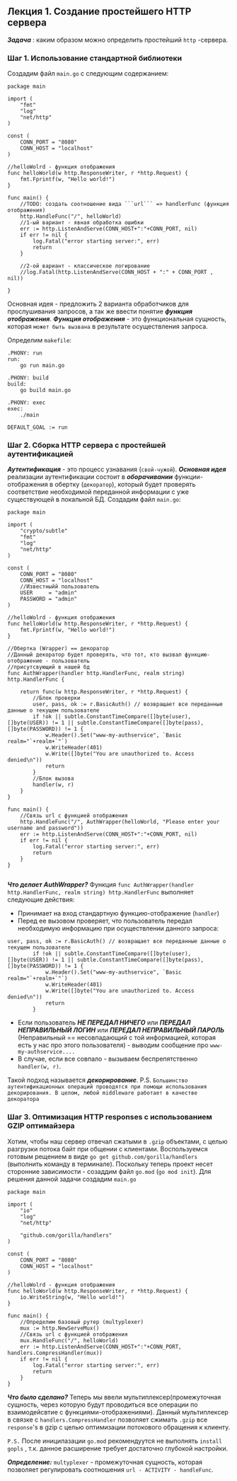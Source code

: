 ## Лекция 1. Создание простейшего HTTP сервера
***Задача*** : каким образом можно определить простейший ```http``` -сервера.

### Шаг 1. Использование стандартной библиотеки
Создадим файл ```main.go``` с следующим содержанием:
```
package main

import (
	"fmt"
	"log"
	"net/http"
)

const (
	CONN_PORT = "8080"
	CONN_HOST = "localhost"
)

//helloWolrd - функция отображения
func helloWorld(w http.ResponseWriter, r *http.Request) {
	fmt.Fprintf(w, "Hello world!")
}

func main() {
	//TODO: создать соотношение вида ```url``` => handlerFunc (функция отображения)
	http.HandleFunc("/", helloWorld)
	//1-ый вариант - явная обработка ошибки
	err := http.ListenAndServe(CONN_HOST+":"+CONN_PORT, nil)
	if err != nil {
		log.Fatal("error starting server:", err)
		return
	}

	//2-ой вариант - классическое логирование
	//log.Fatal(http.ListenAndServe(CONN_HOST + ":" + CONN_PORT , nil))

}

```
Основная идея - предложить 2 варианта обработчиков для прослушивания запросов, а так же ввести понятие ***функция отображения***.
***Функция отображения*** - это функциональная сущность, которая ```может быть вызвана``` в результате осуществления запроса.

Определим ```makefile```:
```
.PHONY: run 
run:
	go run main.go 

.PHONY: build
build:
	go build main.go 

.PHONY: exec
exec:
	./main 

DEFAULT_GOAL := run
```

### Шаг 2. Сборка HTTP сервера с простейшей аутентификацией
***Аутентификация*** - это процесс узнавания (```свой-чужой```). 
***Основная идея*** реализации аутентификации состоит в ***оборачивании*** функции-отображения в обертку (```декоратор```), который будет проверять соответствие необходимой переданной информации с уже существующей в локальной БД.
Создадим файл ```main.go```:
```
package main

import (
	"crypto/subtle"
	"fmt"
	"log"
	"net/http"
)

const (
	CONN_PORT = "8080"
	CONN_HOST = "localhost"
	//Известныйй пользователь
	USER     = "admin"
	PASSWORD = "admin"
)

//helloWolrd - функция отображения
func helloWorld(w http.ResponseWriter, r *http.Request) {
	fmt.Fprintf(w, "Hello world!")
}

//Обертка (Wrapper) == декоратор
//Данный декоратор будет проверять, что тот, кто вызвал функцию-отображение - пользователь
//присутсвующий в нашей бд
func AuthWrapper(handler http.HandlerFunc, realm string) http.HandlerFunc {

	return func(w http.ResponseWriter, r *http.Request) {
		//Блок проверки
		user, pass, ok := r.BasicAuth() // возвращает все переданные данные о текущем пользователе
		if !ok || subtle.ConstantTimeCompare([]byte(user), []byte(USER)) != 1 || subtle.ConstantTimeCompare([]byte(pass), []byte(PASSWORD)) != 1 {
			w.Header().Set("www-my-authservice", `Basic realm="`+realm+`"`)
			w.WriteHeader(401)
			w.Write([]byte("You are unauthorized to. Access denied\n"))
			return
		}
		//Блок вызова
		handler(w, r)
	}
}

func main() {
	//Связь url с функцией отображения
	http.HandleFunc("/", AuthWrapper(helloWorld, "Please enter your username and password"))
	err := http.ListenAndServe(CONN_HOST+":"+CONN_PORT, nil)
	if err != nil {
		log.Fatal("error starting server:", err)
		return
	}
}


```

***Что делает AuthWrapper?*** Функция ```func AuthWrapper(handler http.HandlerFunc, realm string) http.HandlerFunc``` выполняет следующие действия:
* Принимает на вход стандартную функцию-отображение (```handler```) 
* Перед ее вызовом проверяет, что пользователь передал необходимую информацию при осуществлении данного запроса:
```
user, pass, ok := r.BasicAuth() // возвращает все переданные данные о текущем пользователе
		if !ok || subtle.ConstantTimeCompare([]byte(user), []byte(USER)) != 1 || subtle.ConstantTimeCompare([]byte(pass), []byte(PASSWORD)) != 1 {
			w.Header().Set("www-my-authservice", `Basic realm="`+realm+`"`)
			w.WriteHeader(401)
			w.Write([]byte("You are unauthorized to. Access denied\n"))
			return
		}
``` 
* Если пользователь ***НЕ ПЕРЕДАЛ НИЧЕГО*** или ***ПЕРЕДАЛ НЕПРАВИЛЬНЫЙ ЛОГИН*** или ***ПЕРЕДАЛ НЕПРАВИЛЬНЫЙ ПАРОЛЬ*** (Неправильный == несовпадающий с той информацией, которая есть у нас про этого пользователя) - выводим сообщение про ```www-my-authservice....```
* В случае, если все совпало - вызываем беспрепятственно ```handler(w, r)```.

Такой подход называется ***декорирование***. P.S. ```Большинство аутентификационных операций проводятся при помощи использования декорирования. В целом, любой middleware работает в качестве декоратора```


### Шаг 3. Оптимизация HTTP responses с использованием GZIP оптимайзера
Хотим, чтобы наш сервер отвечал сжатыми в ```.gzip``` объектами, с целью разгрузки потока байт при общении с клиентами.
Воспользуемся готовым рещением в виде ```go get github.com/gorilla/handlers``` (выполнить команду в терминале).
Поскольку теперь проект несет сторонние зависимости - созаддим файл ```go.mod``` (```go mod init```).
Для решения данной задачи создадим ```main.go```
```
package main

import (
	"io"
	"log"
	"net/http"

	"github.com/gorilla/handlers"
)

const (
	CONN_PORT = "8080"
	CONN_HOST = "localhost"
)

//helloWolrd - функция отображения
func helloWorld(w http.ResponseWriter, r *http.Request) {
	io.WriteString(w, "Hello world!")
}

func main() {
	//Определим базовый рутер (multyplexer)
	mux := http.NewServeMux()
	//Связь url с функцией отображения
	mux.HandleFunc("/", helloWorld)
	err := http.ListenAndServe(CONN_HOST+":"+CONN_PORT, handlers.CompressHandler(mux))
	if err != nil {
		log.Fatal("error starting server:", err)
		return
	}
}
```
***Что было сделано?*** Теперь мы ввели мультиплексер(промежуточная сущность, через которую будут проводиться все операции по взаимодейсвтие с функциями-отображениями). Данный мультиплексер в связке с ```handlers.CompressHandler``` позволяет сжимать ```.gzip``` все ```response```'s в gzip с целью оптимизации потокового обращения к клиенту. 

```P.S.``` После иницилазации ```go.mod``` рекомендуутся не выполнять ```install gopls``` , т.к. данное расширение требует достаточно глубокой настройки.


***Определение:*** ```multyplexer``` - промежуточная сущность, которая позволяет регулировать соотношения ```url - ACTIVITY - handleFunc```. 